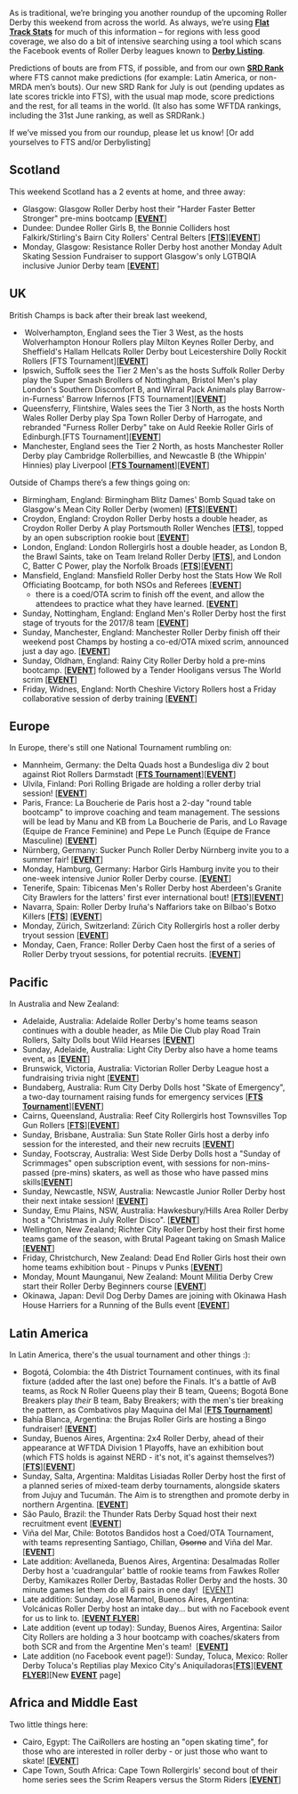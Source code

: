 <html><body><p class="p1"><span class="s1">As is traditional, we’re bringing you another roundup of the upcoming Roller Derby this weekend from across the world. As always, we’re using <a href="http://flattrackstats.com/"><span class="s2"><b>Flat Track Stats</b></span></a> for much of this information – for regions with less good coverage, we also do a bit of intensive searching using a tool which scans the Facebook events of Roller Derby leagues known to <strong><a href="http://derbylisting.com/dl/grid/">Derby Listing</a></strong>.</span></p>
<p class="p1"><span class="s1">Predictions of bouts are from FTS, if possible, and from our own <strong><a href="http://aoanla.pythonanywhere.com/SRDRankv2.html">SRD Rank</a></strong> where FTS cannot make predictions (for example: Latin America, or non-MRDA men’s bouts). Our new SRD Rank for July is out (pending updates as late scores trickle into FTS), with the usual map mode, score predictions and the rest, for all teams in the world. (It also has some WFTDA rankings, including the 31st June ranking, as well as SRDRank.)</span></p>
<p class="p1"><span class="s1">If we’ve missed you from our roundup, please let us know! [Or add yourselves to FTS and/or Derbylisting]</span></p>

<h2 class="p2"><span class="s1"><b>Scotland</b></span></h2>
<p class="p2">This weekend Scotland has a 2 events at home, and three away:</p>

<ul>
	<li>Glasgow: Glasgow Roller Derby host their "Harder Faster Better Stronger" pre-mins bootcamp [<a href="https://www.facebook.com/events/289404778196166/"><strong>EVENT</strong></a>]</li>
	<li>Dundee: Dundee Roller Girls B, the Bonnie Colliders host Falkirk/Stirling's Bairn City Rollers' Central Belters [<a href="http://flattrackstats.com/node/92164"><strong>FTS</strong></a>][<a href="https://www.facebook.com/events/146108915947622/"><strong>EVENT</strong></a>]</li>
	<li>Monday, Glasgow: Resistance Roller Derby host another Monday Adult Skating Session Fundraiser to support Glasgow's only LGTBQIA inclusive Junior Derby team [<a href="https://www.facebook.com/events/636885309855940/"><strong>EVENT</strong></a>]</li>
</ul>
<h2 class="p1">UK</h2>
<p class="p1"><span class="s1">British Champs is back after their break last weekend,</span></p>

<ul>
	<li> Wolverhampton, England sees the Tier 3 West, as the hosts Wolverhampton Honour Rollers play Milton Keynes Roller Derby, and Sheffield's Hallam Hellcats Roller Derby bout Leicestershire Dolly Rockit Rollers [FTS Tournament][<a href="https://www.facebook.com/events/456695601381222/"><strong>EVENT</strong></a>]</li>
	<li>Ipswich, Suffolk sees the Tier 2 Men's as the hosts Suffolk Roller Derby play the Super Smash Brollers of Nottingham, Bristol Men's play London's Southern Discomfort B, and Wirral Pack Animals play Barrow-in-Furness' Barrow Infernos [FTS Tournament][<a href="https://www.facebook.com/events/1512747552129207/"><strong>EVENT</strong></a>]</li>
	<li>Queensferry, Flintshire, Wales sees the Tier 3 North, as the hosts North Wales Roller Derby play Spa Town Roller Derby of Harrogate, and rebranded "Furness Roller Derby" take on Auld Reekie Roller Girls of Edinburgh.[FTS Tournament][<a href="https://www.facebook.com/events/863580253744360/"><strong>EVENT</strong></a>]</li>
	<li>Manchester, England sees the Tier 2 North, as hosts Manchester Roller Derby play Cambridge Rollerbillies, and Newcastle B (the Whippin' Hinnies) play Liverpool [<a href="http://flattrackstats.com/tournaments/88819/overview"><strong>FTS Tournament</strong></a>][<a href="https://www.facebook.com/events/198908657303919/"><strong>EVENT</strong></a>]</li>
</ul>
Outside of Champs there’s a few things going on:
<ul>
	<li>Birmingham, England: Birmingham Blitz Dames' Bomb Squad take on Glasgow's Mean City Roller Derby (women) [<a href="http://flattrackstats.com/node/95871"><strong>FTS</strong></a>][<a href="https://www.facebook.com/events/493243471014386/"><strong>EVENT</strong></a>]</li>
	<li>Croydon, England: Croydon Roller Derby hosts a double header, as Croydon Roller Derby A play Portsmouth Roller Wenches [<a href="http://flattrackstats.com/node/94147"><strong>FTS</strong></a>], topped by an open subscription rookie bout [<a href="https://www.facebook.com/events/849932635158969/"><strong>EVENT</strong></a>]</li>
	<li>London, England: London Rollergirls host a double header, as London B, the Brawl Saints, take on Team Ireland Roller Derby [<a href="http://flattrackstats.com/node/95288"><strong>FTS</strong></a>], and London C, Batter C Power, play the Norfolk Broads [<a href="http://flattrackstats.com/node/95289"><strong>FTS</strong></a>][<a href="https://www.facebook.com/events/431163560596192/"><strong>EVENT</strong></a>]</li>
	<li>Mansfield, England: Mansfield Roller Derby host the Stats How We Roll Officiating Bootcamp, for both NSOs and Referees [<a href="https://www.facebook.com/events/109462939631472/"><strong>EVENT</strong></a>]
<ul>
	<li>there is a coed/OTA scrim to finish off the event, and allow the attendees to practice what they have learned. [<a href="https://www.facebook.com/events/1832081067009723/"><strong>EVENT</strong></a>]</li>
</ul>
</li>
	<li>Sunday, Nottingham, England: England Men's Roller Derby host the first stage of tryouts for the 2017/8 team [<a href="https://www.facebook.com/events/1409006599141670/"><strong>EVENT</strong></a>]</li>
	<li>Sunday, Manchester, England: Manchester Roller Derby finish off their weekend post Champs by hosting a co-ed/OTA mixed scrim, announced just a day ago. [<a href="https://www.facebook.com/events/1730477747245555/"><strong>EVENT</strong></a>]</li>
	<li>Sunday, Oldham, England: Rainy City Roller Derby hold a pre-mins bootcamp. [<a href="https://www.facebook.com/events/1822560391392314/"><strong>EVENT</strong></a>] followed by a Tender Hooligans versus The World scrim [<a href="https://www.facebook.com/events/1948401495442430/"><strong>EVENT</strong></a>]</li>
	<li>Friday, Widnes, England: North Cheshire Victory Rollers host a Friday collaborative session of derby training [<a href="https://www.facebook.com/events/1975352282740870/"><strong>EVENT</strong></a>]</li>
</ul>
<h2 class="p1">Europe</h2>
<p class="p1"><span class="s1">In Europe, there's still one National Tournament rumbling on:</span></p>

<ul>
	<li>Mannheim, Germany: the Delta Quads host a Bundesliga div 2 bout against Riot Rollers Darmstadt [<a href="http://flattrackstats.com/tournaments/88659/overview"><strong>FTS Tournament</strong></a>][<a href="https://www.facebook.com/events/1316788161721172/"><strong>EVENT</strong></a>]</li>
	<li>Ulvila, Finland: Pori Rolling Brigade are holding a roller derby trial session! [<a href="https://www.facebook.com/events/1762658574026244/"><strong>EVENT</strong></a>]</li>
	<li>Paris, France: La Boucherie de Paris host a 2-day "round table bootcamp" to improve coaching and team management. The sessions will be lead by Manu and KB from La Boucherie de Paris, and Lo Ravage (Equipe de France Feminine) and Pepe Le Punch (Equipe de France Masculine) [<a href="https://www.facebook.com/events/382766365450755/"><strong>EVENT</strong></a>]</li>
	<li>Nürnberg, Germany: Sucker Punch Roller Derby Nürnberg invite you to a summer fair! [<a href="https://www.facebook.com/events/1142058269231386/"><strong>EVENT</strong></a>]</li>
	<li>Monday, Hamburg, Germany: Harbor Girls Hamburg invite you to their one-week intensive Junior Roller Derby course. [<a href="https://www.facebook.com/events/139545163295395/"><strong>EVENT</strong></a>]</li>
	<li>Tenerife, Spain: Tibicenas Men's Roller Derby host Aberdeen's Granite City Brawlers for the latters' first ever international bout! [<a href="http://flattrackstats.com/node/95952"><strong>FTS</strong></a>][<a href="https://www.facebook.com/events/1910383885902598/"><strong>EVENT</strong></a>]</li>
	<li>Navarra, Spain: Roller Derby Iruña's Naffariors take on Bilbao's Botxo Killers [<a href="http://flattrackstats.com/bouts/96223/overview"><strong>FTS</strong></a>] [<a href="https://www.facebook.com/events/147094619199947/"><strong>EVENT</strong></a>]</li>
	<li>Monday, Zürich, Switzerland: Zürich City Rollergirls host a roller derby tryout session [<a href="https://www.facebook.com/events/1354309734690717/"><strong>EVENT</strong></a>]</li>
	<li>Monday, Caen, France: Roller Derby Caen host the first of a series of Roller Derby tryout sessions, for potential recruits. [<a href="https://www.facebook.com/events/467946753568918/"><strong>EVENT</strong></a>]</li>
</ul>
<h2 class="p2"><span class="s1"><b>Pacific</b></span></h2>
In Australia and New Zealand:
<ul>
	<li>Adelaide, Australia: Adelaide Roller Derby's home teams season continues with a double header, as Mile Die Club play Road Train Rollers, Salty Dolls bout Wild Hearses [<a href="https://www.facebook.com/events/596154490573683/"><strong>EVENT</strong></a>]</li>
	<li>Sunday, Adelaide, Australia: Light City Derby also have a home teams event, as [<a href="https://www.facebook.com/events/319109868536515/"><strong>EVENT</strong></a>]</li>
	<li>Brunswick, Victoria, Australia: Victorian Roller Derby League host a fundraising trivia night [<a href="https://www.facebook.com/events/438942709822458/"><strong>EVENT</strong></a>]</li>
	<li>Bundaberg, Australia: Rum City Derby Dolls host "Skate of Emergency", a two-day tournament raising funds for emergency services [<a href="http://flattrackstats.com/tournaments/96226/overview"><strong>FTS Tournament</strong></a>][<a href="https://www.facebook.com/events/1114039495409124/"><strong>EVENT</strong></a>]</li>
	<li>Cairns, Queensland, Australia: Reef City Rollergirls host Townsvilles Top Gun Rollers [<a href="http://flattrackstats.com/bouts/96224/overview"><strong>FTS</strong></a>][<a href="https://www.facebook.com/events/141958143044619/"><strong>EVENT</strong></a>]</li>
	<li>Sunday, Brisbane, Australia: Sun State Roller Girls host a derby info session for the interested, and their new recruits [<a href="https://www.facebook.com/events/1561229963900975/"><strong>EVENT</strong></a>]</li>
	<li>Sunday, Footscray, Australia: West Side Derby Dolls host a "Sunday of Scrimmages" open subscription event, with sessions for non-mins-passed (pre-mins) skaters, as well as those who have passed mins skills[<a href="https://www.facebook.com/events/155291301705644/"><strong>EVENT</strong></a>]</li>
	<li>Sunday, Newcastle, NSW, Australia: Newcastle Junior Roller Derby host their next intake session! [<a href="https://www.facebook.com/events/723511087832332/"><strong>EVENT</strong></a>]</li>
	<li>Sunday, Emu Plains, NSW, Australia: Hawkesbury/Hills Area Roller Derby host a "Christmas in July Roller Disco". [<a href="https://www.facebook.com/events/243139519534986/"><strong>EVENT</strong></a>]</li>
	<li>Wellington, New Zealand; Richter City Roller Derby host their first home teams game of the season, with Brutal Pageant taking on Smash Malice [<a href="https://www.facebook.com/events/457958004582108/"><strong>EVENT</strong></a>]</li>
	<li>Friday, Christchurch, New Zealand: Dead End Roller Girls host their own home teams exhibition bout - Pinups v Punks [<a href="https://www.facebook.com/events/121270828452988/"><strong>EVENT</strong></a>]</li>
	<li>Monday, Mount Maunganui, New Zealand: Mount Militia Derby Crew start their Roller Derby Beginners course [<a href="https://www.facebook.com/events/134707033778990/"><strong>EVENT</strong></a>]</li>
	<li>Okinawa, Japan: Devil Dog Derby Dames are joining with Okinawa Hash House Harriers for a Running of the Bulls event [<a href="https://www.facebook.com/events/981940541942113/"><strong>EVENT</strong></a>]</li>
</ul>
<h2><b>Latin America</b></h2>
<p class="p2">In Latin America, there's the usual tournament and other things :):</p>

<ul>
	<li>Bogotá, Colombia: the 4th District Tournament continues, with its final fixture (added after the last one) before the Finals. It's a battle of AvB teams, as Rock N Roller Queens play their B team, Queens; Bogotá Bone Breakers play <em>their</em> B team, Baby Breakers; with the men's tier breaking the pattern, as Combativos play Maquina del Mal [<a href="http://flattrackstats.com/tournaments/90589"><strong>FTS Tournament</strong></a>]</li>
	<li>Bahía Blanca, Argentina: the Brujas Roller Girls are hosting a Bingo fundraiser! [<a href="https://www.facebook.com/events/826646070833735/"><strong>EVENT</strong></a>]</li>
	<li>Sunday, Buenos Aires, Argentina: 2x4 Roller Derby, ahead of their appearance at WFTDA Division 1 Playoffs, have an exhibition bout (which FTS holds is against NERD - it's not, it's against themselves?) [<a href="http://flattrackstats.com/node/96181"><strong>FTS</strong></a>][<a href="https://www.facebook.com/events/1348952071826223/"><strong>EVENT</strong></a>]</li>
	<li>Sunday, Salta, Argentina: Malditas Lisiadas Roller Derby host the first of a planned series of mixed-team derby tournaments, alongside skaters from Jujuy and Tucumán. The Aim is to strengthen and promote derby in northern Argentina. [<a href="https://www.facebook.com/events/2017140428572289/"><strong>EVENT</strong></a>]</li>
	<li>São Paulo, Brazil: the Thunder Rats Derby Squad host their next recruitment event [<a href="https://www.facebook.com/events/947594725383744/"><strong>EVENT</strong></a>]</li>
	<li>Viña del Mar, Chile: Bototos Bandidos host a Coed/OTA Tournament, with teams representing Santiago, Chillan, <del>Osorno</del> and Viña del Mar. [<a href="https://www.facebook.com/events/310876429371584/"><strong>EVENT</strong></a>]</li>
	<li>Late addition: Avellaneda, Buenos Aires, Argentina: Desalmadas Roller Derby host a 'cuadrangular' battle of rookie teams from Fawkes Roller Derby, Kamikazes Roller Derby, Bastadas Roller Derby and the hosts. 30 minute games let them do all 6 pairs in one day!  [<a href="https://www.facebook.com/events/974492459320099/?ti=cl">EVENT</a>]</li>
	<li>Late addition: Sunday, Jose Marmol, Buenos Aires, Argentina: Volcánicas Roller Derby host an intake day... but with no Facebook event for us to link to. [<a href="https://www.facebook.com/636090906437394/photos/a.636093536437131.1073741827.636090906437394/1406520939394383/?type=1&amp;theater"><strong>EVENT FLYER</strong></a>]</li>
	<li>Late addition (event up today): Sunday, Buenos Aires, Argentina: Sailor City Rollers are holding a 3 hour bootcamp with coaches/skaters from both SCR and from the Argentine Men's team!  [<a href="https://www.facebook.com/events/1445637248806582/"><strong>EVENT]</strong></a></li>
	<li>Late addition (no Facebook event page!): Sunday, Toluca, Mexico: Roller Derby Toluca's Reptilias play Mexico City's Aniquiladoras[<a href="http://flattrackstats.com/bouts/96243/overview"><strong>FTS</strong></a>][<a href="https://www.facebook.com/REPTILIASRollerDerbyToluca/photos/a.334609376711907.1073741828.258705324302313/790092437830263/?type=3&amp;theater"><strong>EVENT FLYER</strong></a>][New <a href="https://www.facebook.com/events/1871471869839879/"><strong>EVENT</strong></a> page]</li>
</ul>
<h2 class="p2">Africa and Middle East</h2>
Two little things here:
<ul>
	<li>Cairo, Egypt: The CaiRollers are hosting an "open skating time", for those who are interested in roller derby - or just those who want to skate! [<a href="https://www.facebook.com/events/121737525013145/"><strong>EVENT</strong></a>]</li>
	<li>Cape Town, South Africa: Cape Town Rollergirls' second bout of their home series sees the Scrim Reapers versus the Storm Riders [<a href="https://www.facebook.com/events/1381618438560007/"><strong>EVENT</strong></a>]</li>
</ul>
 

 </body></html>
